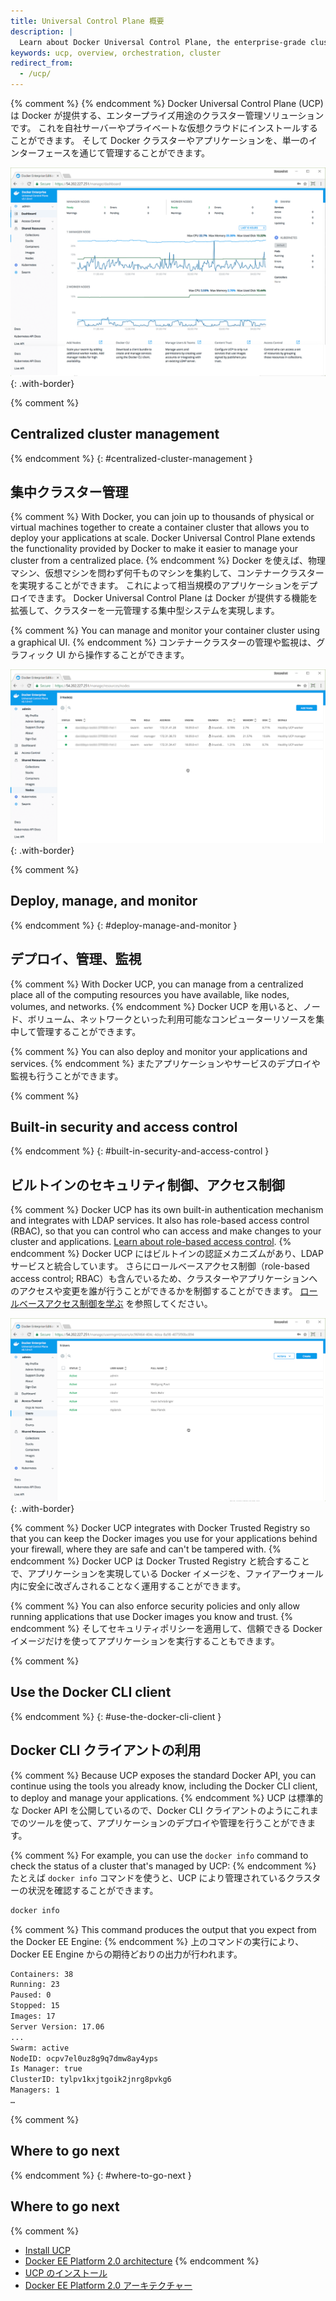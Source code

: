 ```yaml
---
title: Universal Control Plane 概要
description: |
  Learn about Docker Universal Control Plane, the enterprise-grade cluster management solution from Docker.
keywords: ucp, overview, orchestration, cluster
redirect_from:
  - /ucp/
---
```


{% comment %}
{% endcomment %}
Docker Universal Control Plane (UCP) は Docker が提供する、エンタープライズ用途のクラスター管理ソリューションです。
これを自社サーバーやプライベートな仮想クラウドにインストールすることができます。
そして Docker クラスターやアプリケーションを、単一のインターフェースを通じて管理することができます。

![](images/overview-1.png){: .with-border}

{% comment %}
## Centralized cluster management
{% endcomment %}
{: #centralized-cluster-management }
## 集中クラスター管理

{% comment %}
With Docker, you can join up to thousands of physical or virtual machines
together to create a container cluster that allows you to deploy your
applications at scale. Docker Universal Control Plane extends the
functionality provided by Docker to make it easier to manage your cluster
from a centralized place.
{% endcomment %}
Docker を使えば、物理マシン、仮想マシンを問わず何千ものマシンを集約して、コンテナークラスターを実現することができます。
これによって相当規模のアプリケーションをデプロイできます。
Docker Universal Control Plane は Docker が提供する機能を拡張して、クラスターを一元管理する集中型システムを実現します。

{% comment %}
You can manage and monitor your container cluster using a graphical UI.
{% endcomment %}
コンテナークラスターの管理や監視は、グラフィック UI から操作することができます。

![](images/overview-2.png){: .with-border}

{% comment %}
## Deploy, manage, and monitor
{% endcomment %}
{: #deploy-manage-and-monitor }
## デプロイ、管理、監視

{% comment %}
With Docker UCP, you can manage from a centralized place all of the computing
resources you have available, like nodes, volumes, and networks.
{% endcomment %}
Docker UCP を用いると、ノード、ボリューム、ネットワークといった利用可能なコンピューターリソースを集中して管理することができます。

{% comment %}
You can also deploy and monitor your applications and services.
{% endcomment %}
またアプリケーションやサービスのデプロイや監視も行うことができます。

{% comment %}
## Built-in security and access control
{% endcomment %}
{: #built-in-security-and-access-control }
## ビルトインのセキュリティ制御、アクセス制御

{% comment %}
Docker UCP has its own built-in authentication mechanism and integrates with
LDAP services. It also has role-based access control (RBAC), so that you can
control who can access and make changes to your cluster and applications.
[Learn about role-based access control](authorization/index.md).
{% endcomment %}
Docker UCP にはビルトインの認証メカニズムがあり、LDAP サービスと統合しています。
さらにロールベースアクセス制御（role-based access control; RBAC）も含んでいるため、クラスターやアプリケーションへのアクセスや変更を誰が行うことができるかを制御することができます。
[ロールベースアクセス制御を学ぶ](authorization/index.md) を参照してください。

![](images/overview-3.png){: .with-border}

{% comment %}
Docker UCP integrates with Docker Trusted Registry so that you can keep the
Docker images you use for your applications behind your firewall, where they
are safe and can't be tampered with.
{% endcomment %}
Docker UCP は Docker Trusted Registry と統合することで、アプリケーションを実現している Docker イメージを、ファイアーウォール内に安全に改ざんされることなく運用することができます。

{% comment %}
You can also enforce security policies and only allow running applications
that use Docker images you know and trust.
{% endcomment %}
そしてセキュリティポリシーを適用して、信頼できる Docker イメージだけを使ってアプリケーションを実行することもできます。

{% comment %}
## Use the Docker CLI client
{% endcomment %}
{: #use-the-docker-cli-client }
## Docker CLI クライアントの利用

{% comment %}
Because UCP exposes the standard Docker API, you can continue using the tools
you already know, including the Docker CLI client, to deploy and manage your
applications.
{% endcomment %}
UCP は標準的な Docker API を公開しているので、Docker CLI クライアントのようにこれまでのツールを使って、アプリケーションのデプロイや管理を行うことができます。

{% comment %}
For example, you can use the `docker info` command to check the status of a
cluster that's managed by UCP:
{% endcomment %}
たとえば `docker info` コマンドを使うと、UCP により管理されているクラスターの状況を確認することができます。

```bash
docker info
```

{% comment %}
This command produces the output that you expect from the Docker EE Engine:
{% endcomment %}
上のコマンドの実行により、Docker EE Engine からの期待どおりの出力が行われます。

```bash
Containers: 38
Running: 23
Paused: 0
Stopped: 15
Images: 17
Server Version: 17.06
...
Swarm: active
NodeID: ocpv7el0uz8g9q7dmw8ay4yps
Is Manager: true
ClusterID: tylpv1kxjtgoik2jnrg8pvkg6
Managers: 1
…
```

{% comment %}
## Where to go next
{% endcomment %}
{: #where-to-go-next }
## Where to go next

{% comment %}
- [Install UCP](admin/install/index.md)
- [Docker EE Platform 2.0 architecture](/ee/docker-ee-architecture.md)
{% endcomment %}
- [UCP のインストール](admin/install/index.md)
- [Docker EE Platform 2.0 アーキテクチャー](/ee/docker-ee-architecture.md)
